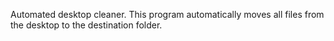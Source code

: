 Automated desktop cleaner. This program automatically moves all files from the desktop to the destination folder.
